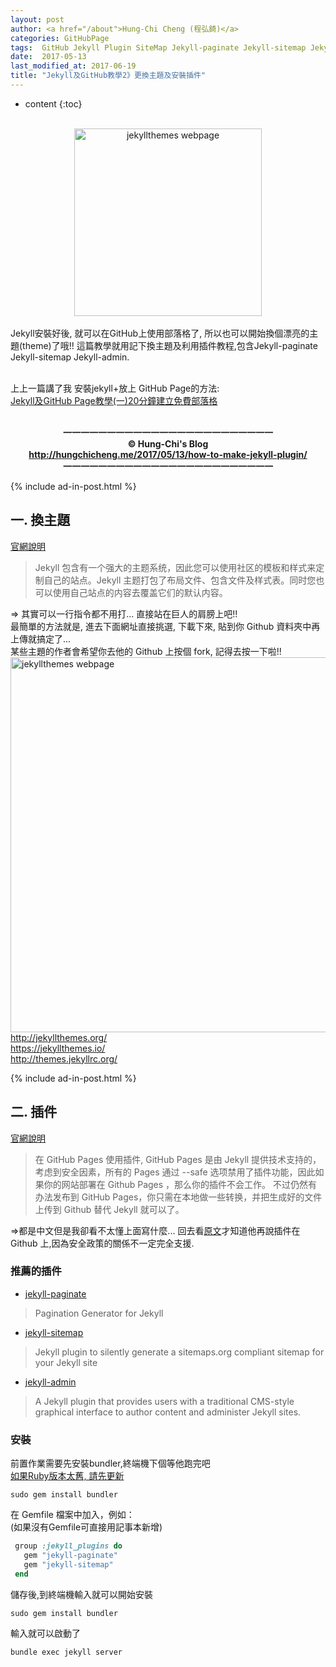 ```yaml
---
layout: post
author: <a href="/about">Hung-Chi Cheng (程弘錡)</a>
categories: GitHubPage
tags:  GitHub Jekyll Plugin SiteMap Jekyll-paginate Jekyll-sitemap Jekyll-admin HTML 部落格 博客 教程 教學 懶人包
date:  2017-05-13
last_modified_at: 2017-06-19
title: "Jekyll及GitHub教學2》更換主題及安裝插件"
---
```

<!--                Title 的建議最大長度                   -->

* content
{:toc}

<!-- 文章概要 -->
<center><br>
<img src="http://img.sur.ly/thumbnails/620x343/j/jekyllthemes.org.png" alt="jekyllthemes webpage" width="300" itemprop="image">
</center><br>
Jekyll安裝好後, 就可以在GitHub上使用部落格了, 所以也可以開始換個漂亮的主題(theme)了哦!! 這篇教學就用記下換主題及利用插件教程,包含Jekyll-paginate Jekyll-sitemap Jekyll-admin.<br><br>
<!-- more -->

上上一篇講了我 安裝jekyll+放上 GitHub Page的方法:<br>
[Jekyll及GitHub Page教學(一)20分鐘建立免費部落格](http://hungchicheng.me/2017/05/11/how-to-make-blog-on-github/)<br>

<!-- 著作權start -->
<center><b><br>
一一一一一一一一一一一一一一一一一一一一一一一一<br>
&copy; Hung-Chi's Blog<br>
<a href="http://hungchicheng.me/2017/05/13/how-to-make-jekyll-plugin/" id="link" target="_blank">
	http://hungchicheng.me/2017/05/13/how-to-make-jekyll-plugin/
</a><br>
一一一一一一一一一一一一一一一一一一一一一一一一
</b></center>
<!-- 著作權end -->

<!-- 手動放廣告 -->
{% include ad-in-post.html %}
<!-- 手動放廣告 -->

## 一. 換主題
[官網說明](http://jekyllcn.com/docs/themes/)
>Jekyll 包含有一个强大的主题系统，因此您可以使用社区的模板和样式来定制自己的站点。Jekyll 主题打包了布局文件、包含文件及样式表。同时您也可以使用自己站点的内容去覆盖它们的默认内容。

=> 其實可以一行指令都不用打... 直接站在巨人的肩膀上吧!!<br>
最簡單的方法就是, 進去下面網址直接挑選, 下載下來, 貼到你 Github 資料夾中再上傳就搞定了...<br>
某些主題的作者會希望你去他的 Github 上按個 fork, 記得去按一下啦!!
<img src="http://img.sur.ly/thumbnails/620x343/j/jekyllthemes.org.png" alt="jekyllthemes webpage" width="600"><br>
<http://jekyllthemes.org/><br>
<https://jekyllthemes.io/><br>
<http://themes.jekyllrc.org/><br>

<!-- 手動放廣告 -->
{% include ad-in-post.html %}
<!-- 手動放廣告 -->

## 二. 插件
[官網說明](http://jekyllcn.com/docs/plugins/)
>在 GitHub Pages 使用插件, GitHub Pages 是由 Jekyll 提供技术支持的，考虑到安全因素，所有的 Pages 通过 --safe 选项禁用了插件功能，因此如果你的网站部署在 Github Pages ，那么你的插件不会工作。 不过仍然有办法发布到 GitHub Pages，你只需在本地做一些转换，并把生成好的文件上传到 Github 替代 Jekyll 就可以了。

=>都是中文但是我卻看不太懂上面寫什麼... 回去看[原文](https://jekyllrb.com/docs/plugins/)才知道他再說插件在Github 上,因為安全政策的關係不一定完全支援.

### 推薦的插件
* [jekyll-paginate](https://github.com/jekyll/jekyll-paginate)
>Pagination Generator for Jekyll
* [jekyll-sitemap](https://github.com/jekyll/jekyll-sitemap)
>Jekyll plugin to silently generate a sitemaps.org compliant sitemap for your Jekyll site
* [jekyll-admin](https://github.com/jekyll/jekyll-admin)
>A Jekyll plugin that provides users with a traditional CMS-style graphical interface to author content and administer Jekyll sites.

### 安裝
前置作業需要先安裝bundler,終端機下個等他跑完吧<br>
[如果Ruby版本太舊, 請先更新](https://www.ruby-lang.org/zh_tw/documentation/)
```console
sudo gem install bundler
```

在 Gemfile 檔案中加入，例如：<br>
(如果沒有Gemfile可直接用記事本新增)

```ruby
 group :jekyll_plugins do
   gem "jekyll-paginate"
   gem "jekyll-sitemap"
 end
```
儲存後,到終端機輸入就可以開始安裝
```console
sudo gem install bundler
```
輸入就可以啟動了
```console
bundle exec jekyll server
```